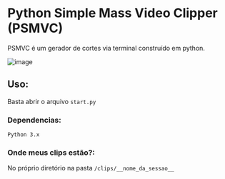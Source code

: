 # Python Simple Mass Video Clipper (PSMVC)
PSMVC é um gerador de cortes via terminal construído em python.

![image](https://i.imgur.com/5ffhE9r.png)

## Uso:
Basta abrir o arquivo `start.py`

### Dependencias:
`Python 3.x`

### Onde meus clips estão?:
No próprio diretório na pasta `/clips/__nome_da_sessao__`
